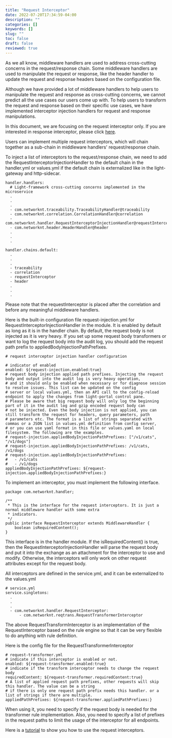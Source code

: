 ```yaml
---
title: "Request Interceptor"
date: 2022-07-20T17:34:59-04:00
description: ""
categories: []
keywords: []
slug: ""
toc: false
draft: false
reviewed: true
---
```


As we all know, middleware handlers are used to address cross-cutting concerns in the request/response chain. Some middleware handlers are used to manipulate the request or response, like the header handler to update the request and response headers based on the configuration file.

Although we have provided a lot of middleware handlers to help users to manipulate the request and response as cross-cutting concerns, we cannot predict all the use cases our users come up with. To help users to transform the request and response based on their specific use cases, we have implemented interceptor injection handlers for request and response manipulations. 

In this document, we are focusing on the request interceptor only. If you are interested in response interceptor, please click [here](/concern/response-interceptor/).

Users can implement multiple request interceptors, which will chain together as a sub-chain in middleware handlers' request/response chain. 

To inject a list of interceptors to the request/response chain, we need to add the  RequestInterceptorInjectionHandler to the default chain in the handler.yml or values.yml if the default chain is externalized like in the light-gateway and http-sidecar.

```
handler.handlers:
  # Light-framework cross-cutting concerns implemented in the microservice
  .
  .
  .
  - com.networknt.traceability.TraceabilityHandler@traceability
  - com.networknt.correlation.CorrelationHandler@correlation
  - com.networknt.handler.RequestInterceptorInjectionHandler@requestInterceptor
  - com.networknt.header.HeaderHandler@header
  .
  .
  .

handler.chains.default:
  .
  .
  .
  - traceability
  - correlation
  - requestInterceptor
  - header
  .
  .
  .

```

Please note that the requestInterceptor is placed after the correlation and before any meaningful middleware handlers. 

Here is the built-in configuration file request-injection.yml for RequestInterceptorInjectionHandler in the module. It is enabled by default as long as it is in the handler chain. By default, the request body is not injected as it is very heavy. If you set up some request body transformers or want to log the request body into the audit log, you should add the request path prefix to appliedBodyInjectionPathPrefixes.

```
# request interceptor injection handler configuration

# indicator of enabled
enabled: ${request-injection.enabled:true}
# request body injection applied path prefixes. Injecting the request body and output into the audit log is very heavy operation,
# and it should only be enabled when necessary or for diagnose session to resolve issues. This list can be updated on the config
# server or local values.yml, then an API call to the config-reload endpoint to apply the changes from light-portal control pane.
# Please be aware that big request body will only log the beginning part of it in the audit log and gzip encoded request body can
# not be injected. Even the body injection is not applied, you can still transform the request for headers, query parameters, path
# parameters etc. The format is a list of strings separated with commas or a JSON list in values.yml definition from config server,
# or you can use yaml format in this file or values.yaml on local filesystem. The following are the examples.
# request-injection.appliedBodyInjectionPathPrefixes: ["/v1/cats", "/v1/dogs"]
# request-injection.appliedBodyInjectionPathPrefixes: /v1/cats, /v1/dogs
# request-injection.appliedBodyInjectionPathPrefixes:
#   - /v1/cats
#   - /v1/dogs
appliedBodyInjectionPathPrefixes: ${request-injection.appliedBodyInjectionPathPrefixes:}

```

To implement an interceptor, you must implement the following interface. 

```
package com.networknt.handler;

/**
 * This is the interface for the request interceptors. It is just a normal middleware handler with some extra
 * indicators.
 */
public interface RequestInterceptor extends MiddlewareHandler {
    boolean isRequiredContent();
}

```

This interface is in the handler module. If the isRequiredContent() is true, then the RequestInterceptorInjectionHandler will parse the request body and put it into the exchange as an attachment for the interceptor to use and modify. Otherwise, the interceptors will only work on other request attributes except for the request body. 

All interceptors are defined in the service.yml, and it can be externalized to the values.yml

```
# service.yml
service.singletons:
  .
  .
  .
  - com.networknt.handler.RequestInterceptor:
      - com.networknt.reqtrans.RequestTransformerInterceptor

```

The above RequestTransformInterceptor is an implementation of the RequestInterceptor based on the rule engine so that it can be very flexible to do anything with rule definition. 


Here is the config file for the RequestTransformerInterceptor

```
# request-transformer.yml
# indicate if this interceptor is enabled or not.
enabled: ${request-transformer.enabled:true}
# indicate if the transform interceptor needs to change the request body
requiredContent: ${request-transformer.requiredContent:true}
# A list of applied request path prefixes, other requests will skip this handler. The value can be a string
# if there is only one request path prefix needs this handler. or a list of strings if there are multiple.
appliedPathPrefixes: ${request-transformer.appliedPathPrefixes:}

```

When using it, you need to specify if the request body is needed for the transformer rule implementation. Also, you need to specify a list of prefixes in the request paths to limit the usage of the interceptor for all endpoints. 

Here is a [tutorial](/tutorial/gateway/request-response-transformation/) to show you how to use the request interceptors. 

